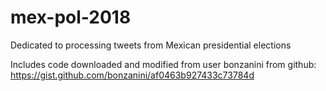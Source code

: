 # mex-pol-2018
Dedicated to processing tweets from Mexican presidential elections


Includes code downloaded and modified from user bonzanini from github:
https://gist.github.com/bonzanini/af0463b927433c73784d
